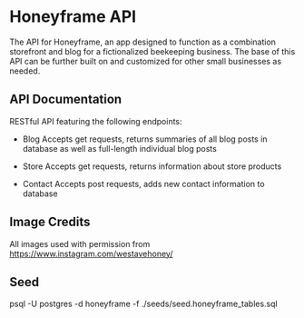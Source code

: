 # Honeyframe API

The API for Honeyframe, an app designed to function as a combination storefront and blog for a fictionalized beekeeping business. The base of this API can be further built on and customized for other small businesses as needed.

## API Documentation

RESTful API featuring the following endpoints:

  - Blog
    Accepts get requests, returns summaries of all blog posts in database as well as full-length individual blog posts

  - Store
    Accepts get requests, returns information about store products

  - Contact
    Accepts post requests, adds new contact information to database

## Image Credits

All images used with permission from https://www.instagram.com/westavehoney/

## Seed

psql -U postgres -d honeyframe -f ./seeds/seed.honeyframe_tables.sql